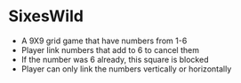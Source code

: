 # SixesWild
- A 9X9 grid game that have numbers from 1-6
- Player link numbers that add to 6 to cancel them
- If the number was 6 already, this square is blocked
- Player can only link the numbers vertically or horizontally
